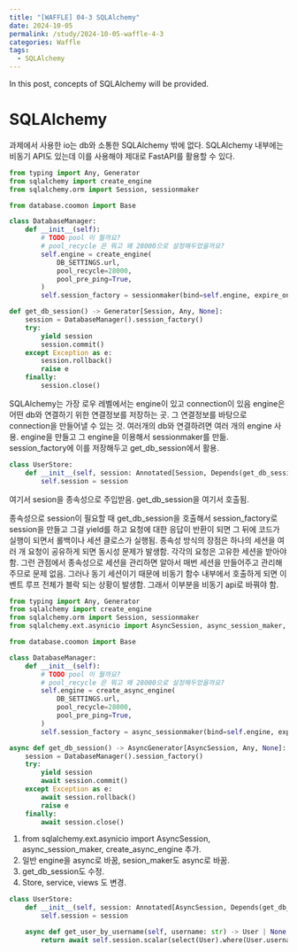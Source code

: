 ```yaml
---
title: "[WAFFLE] 04-3 SQLAlchemy"
date: 2024-10-05
permalink: /study/2024-10-05-waffle-4-3
categories: Waffle
tags:
  - SQLAlchemy
---
```


In this post, concepts of SQLAlchemy will be provided.

# SQLAlchemy
과제에서 사용한 io는 db와 소통한 SQLAlchemy 밖에 없다. SQLAlchemy 내부에는 비동기 API도 있는데 이를 사용해야 제대로 FastAPI를 활용할 수 있다. 

```python
from typing import Any, Generator
from sqlalchemy import create_engine
from sqlalchemy.orm import Session, sessionmaker

from database.coomon import Base

class DatabaseManager:
    def __init__(self):
        # TODO pool 이 뭘까요?
        # pool_recycle 은 뭐고 왜 28000으로 설정해두었을까요?
        self.engine = create_engine(
            DB_SETTINGS.url,
            pool_recycle=28000,
            pool_pre_ping=True,
        )
        self.session_factory = sessionmaker(bind=self.engine, expire_on_commit=False)

def get_db_session() -> Generator[Session, Any, None]:
    session = DatabaseManager().session_factory()
    try:
        yield session
        session.commit()
    except Exception as e:
        session.rollback()
        raise e
    finally:
        session.close()
```
SQLAlchemy는 가장 로우 레벨에서는 engine이 있고 connection이 있음
engine은 어떤 db와 연결하기 위한 연결정보를 저장하는 곳. 그 연결정보를 바탕으로 connection을 만들어낼 수 있는 것.
여러개의 db와 연결하려면 여러 개의 engine 사용.
engine을 만들고 그 engine을 이용해서 sessionmaker를 만듦. session_factory에 이를 저장해두고 get_db_session에서 활용.


```python
class UserStore:
    def __init__(self, session: Annotated[Session, Depends(get_db_session)]) -> None:
        self.session = session
```
여기서 sesion을 종속성으로 주입받음. get_db_session을 여기서 호출됨.

종속성으로 session이 필요할 때 get_db_session을 호출해서 session_factory로 session을 만들고 그걸 yield를 하고 요청에 대한 응답이 반환이 되면 그 뒤에 코드가 실행이 되면서 롤백이나 세션 클로스가 실행됨.
종속성 방식의 장점은 하나의 세션을 여러 개 요청이 공유하게 되면 동시성 문제가 발생함. 각각의 요청은 고유한 세션을 받아야함. 그런 관점에서 종속성으로 세션을 관리하면 알아서 매번 세션을 만들어주고 관리해주므로 문제 없음. 그러나 동기 세션이기 때문에 비동기 함수 내부에서 호출하게 되면 이벤트 루프 전체가 블락 되는 상황이 발생함. 그래서 이부분을 비동기 api로 바꿔야 함.


```python
from typing import Any, Generator
from sqlalchemy import create_engine
from sqlalchemy.orm import Session, sessionmaker
from sqlalchemy.ext.asynicio import AsyncSession, async_session_maker, create_async_engine

from database.coomon import Base

class DatabaseManager:
    def __init__(self):
        # TODO pool 이 뭘까요?
        # pool_recycle 은 뭐고 왜 28000으로 설정해두었을까요?
        self.engine = create_async_engine(
            DB_SETTINGS.url,
            pool_recycle=28000,
            pool_pre_ping=True,
        )
        self.session_factory = async_sessionmaker(bind=self.engine, expire_on_commit=False)

async def get_db_session() -> AsyncGenerator[AsyncSession, Any, None]:
    session = DatabaseManager().session_factory()
    try:
        yield session
        await session.commit()
    except Exception as e:
        await session.rollback()
        raise e
    finally:
        await session.close()
```
1. from sqlalchemy.ext.asynicio import AsyncSession, async_session_maker, create_async_engine 추가.
2. 일반 engine을 async로 바꿈, sesion_maker도 async로 바꿈.
3. get_db_session도 수정.
4. Store, service, views 도 변경.
```python
class UserStore:
    def __init__(self, session: Annotated[AsyncSession, Depends(get_db_session)]) -> None:
        self.session = session

    async def get_user_by_username(self, username: str) -> User | None:
        return await self.session.scalar(select(User).where(User.username == username))
```


